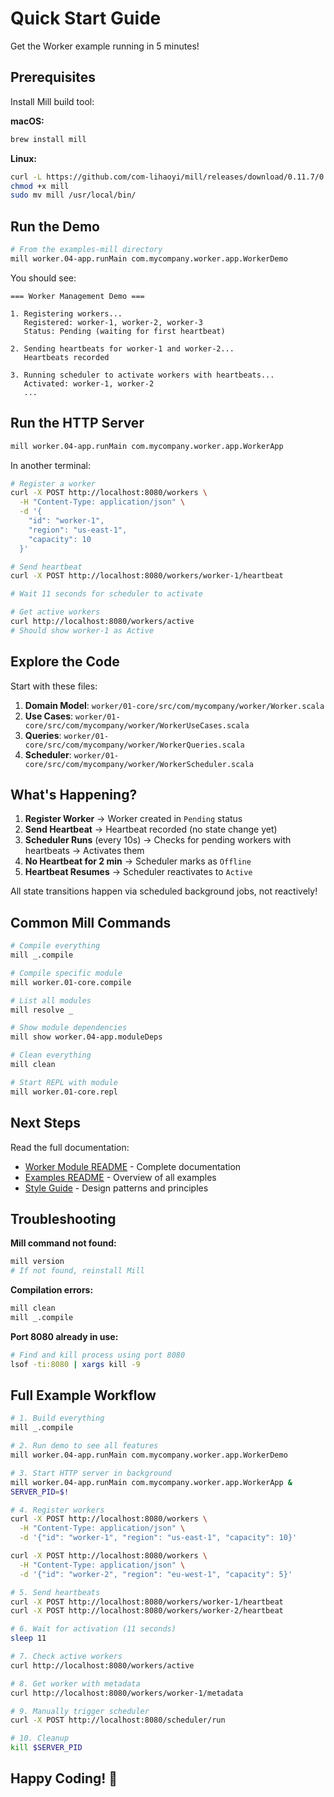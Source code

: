 # Quick Start Guide

Get the Worker example running in 5 minutes!

## Prerequisites

Install Mill build tool:

**macOS:**
```bash
brew install mill
```

**Linux:**
```bash
curl -L https://github.com/com-lihaoyi/mill/releases/download/0.11.7/0.11.7 > mill
chmod +x mill
sudo mv mill /usr/local/bin/
```

## Run the Demo

```bash
# From the examples-mill directory
mill worker.04-app.runMain com.mycompany.worker.app.WorkerDemo
```

You should see:
```
=== Worker Management Demo ===

1. Registering workers...
   Registered: worker-1, worker-2, worker-3
   Status: Pending (waiting for first heartbeat)

2. Sending heartbeats for worker-1 and worker-2...
   Heartbeats recorded

3. Running scheduler to activate workers with heartbeats...
   Activated: worker-1, worker-2
   ...
```

## Run the HTTP Server

```bash
mill worker.04-app.runMain com.mycompany.worker.app.WorkerApp
```

In another terminal:

```bash
# Register a worker
curl -X POST http://localhost:8080/workers \
  -H "Content-Type: application/json" \
  -d '{
    "id": "worker-1",
    "region": "us-east-1",
    "capacity": 10
  }'

# Send heartbeat
curl -X POST http://localhost:8080/workers/worker-1/heartbeat

# Wait 11 seconds for scheduler to activate

# Get active workers
curl http://localhost:8080/workers/active
# Should show worker-1 as Active
```

## Explore the Code

Start with these files:

1. **Domain Model**: `worker/01-core/src/com/mycompany/worker/Worker.scala`
2. **Use Cases**: `worker/01-core/src/com/mycompany/worker/WorkerUseCases.scala`
3. **Queries**: `worker/01-core/src/com/mycompany/worker/WorkerQueries.scala`
4. **Scheduler**: `worker/01-core/src/com/mycompany/worker/WorkerScheduler.scala`

## What's Happening?

1. **Register Worker** → Worker created in `Pending` status
2. **Send Heartbeat** → Heartbeat recorded (no state change yet)
3. **Scheduler Runs** (every 10s) → Checks for pending workers with heartbeats → Activates them
4. **No Heartbeat for 2 min** → Scheduler marks as `Offline`
5. **Heartbeat Resumes** → Scheduler reactivates to `Active`

All state transitions happen via scheduled background jobs, not reactively!

## Common Mill Commands

```bash
# Compile everything
mill _.compile

# Compile specific module
mill worker.01-core.compile

# List all modules
mill resolve _

# Show module dependencies
mill show worker.04-app.moduleDeps

# Clean everything
mill clean

# Start REPL with module
mill worker.01-core.repl
```

## Next Steps

Read the full documentation:
- [Worker Module README](./worker/README.md) - Complete documentation
- [Examples README](./README.md) - Overview of all examples
- [Style Guide](../README.md) - Design patterns and principles

## Troubleshooting

**Mill command not found:**
```bash
mill version
# If not found, reinstall Mill
```

**Compilation errors:**
```bash
mill clean
mill _.compile
```

**Port 8080 already in use:**
```bash
# Find and kill process using port 8080
lsof -ti:8080 | xargs kill -9
```

## Full Example Workflow

```bash
# 1. Build everything
mill _.compile

# 2. Run demo to see all features
mill worker.04-app.runMain com.mycompany.worker.app.WorkerDemo

# 3. Start HTTP server in background
mill worker.04-app.runMain com.mycompany.worker.app.WorkerApp &
SERVER_PID=$!

# 4. Register workers
curl -X POST http://localhost:8080/workers \
  -H "Content-Type: application/json" \
  -d '{"id": "worker-1", "region": "us-east-1", "capacity": 10}'

curl -X POST http://localhost:8080/workers \
  -H "Content-Type: application/json" \
  -d '{"id": "worker-2", "region": "eu-west-1", "capacity": 5}'

# 5. Send heartbeats
curl -X POST http://localhost:8080/workers/worker-1/heartbeat
curl -X POST http://localhost:8080/workers/worker-2/heartbeat

# 6. Wait for activation (11 seconds)
sleep 11

# 7. Check active workers
curl http://localhost:8080/workers/active

# 8. Get worker with metadata
curl http://localhost:8080/workers/worker-1/metadata

# 9. Manually trigger scheduler
curl -X POST http://localhost:8080/scheduler/run

# 10. Cleanup
kill $SERVER_PID
```

## Happy Coding! 🎉

